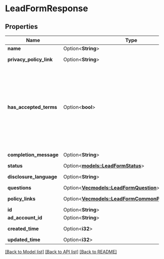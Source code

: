 # LeadFormResponse

## Properties

Name | Type | Description | Notes
------------ | ------------- | ------------- | -------------
**name** | Option<**String**> | Internal name of the lead form. | [optional]
**privacy_policy_link** | Option<**String**> | A link to the advertiser's privacy policy. This will be included in the lead form's disclosure language. | [optional]
**has_accepted_terms** | Option<**bool**> | Whether the advertiser has accepted Pinterest's terms of service for creating a lead ad.  By sending us TRUE for this parameter, you agree that (i) you will use any personal information received in compliance with the privacy policy you share with Pinterest, and (ii) you will comply with Pinterest's <a href=\"https://policy.pinterest.com/en/lead-ad-terms\">Lead Ad Terms</a>. As a reminder, all advertising on Pinterest is subject to the <a href=\"https://business.pinterest.com/en/pinterest-advertising-services-agreement/\">Pinterest Advertising Services Agreement</a> or an equivalent agreement as set forth on an IO | [optional]
**completion_message** | Option<**String**> | A message for people who complete the form to let them know what happens next. | [optional]
**status** | Option<[**models::LeadFormStatus**](LeadFormStatus.md)> |  | [optional]
**disclosure_language** | Option<**String**> | Additional disclosure language to be included in the lead form. | [optional]
**questions** | Option<[**Vec<models::LeadFormQuestion>**](LeadFormQuestion.md)> | List of questions to be displayed on the lead form. | [optional]
**policy_links** | Option<[**Vec<models::LeadFormCommonPolicyLinksInner>**](LeadFormCommon_policy_links_inner.md)> | List of additional policy links to be displayed on the lead form. | [optional]
**id** | Option<**String**> | The ID of this lead form | [optional]
**ad_account_id** | Option<**String**> | The Ad Account ID that this lead form belongs to. | [optional]
**created_time** | Option<**i32**> | Lead form creation time. Unix timestamp in seconds. | [optional]
**updated_time** | Option<**i32**> | Last update time. Unix timestamp in seconds. | [optional]

[[Back to Model list]](../README.md#documentation-for-models) [[Back to API list]](../README.md#documentation-for-api-endpoints) [[Back to README]](../README.md)



